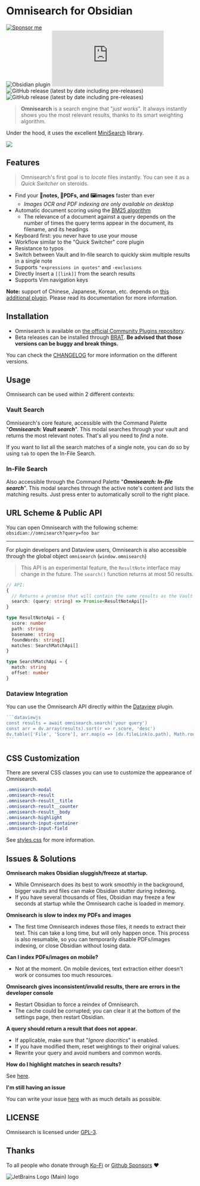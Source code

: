 # Omnisearch for Obsidian

[![Sponsor me](https://img.shields.io/badge/%E2%9D%A4%20Like%20this%20plugin%3F-Sponsor%20me!-ff69b4)](https://github.com/sponsors/scambier)  
![Obsidian plugin](https://img.shields.io/endpoint?url=https%3A%2F%2Fscambier.xyz%2Fobsidian-endpoints%2Fomnisearch.json)
![GitHub release (latest by date and asset)](https://img.shields.io/github/downloads/scambier/obsidian-omnisearch/latest/main.js)  
![GitHub release (latest by date including pre-releases)](https://img.shields.io/github/v/release/scambier/obsidian-omnisearch)
![GitHub release (latest by date including pre-releases)](https://img.shields.io/github/v/release/scambier/obsidian-omnisearch?include_prereleases&label=BRAT%20beta)

> **Omnisearch** is a search engine that "_just works_". It always instantly shows you the most relevant results, thanks
> to its smart weighting algorithm.

Under the hood, it uses the excellent [MiniSearch](https://github.com/lucaong/minisearch) library.

![](https://raw.githubusercontent.com/scambier/obsidian-omnisearch/master/images/omnisearch.gif)

## Features

> Omnisearch's first goal is to _locate_ files instantly. You can see it as a _Quick Switcher_ on steroids.

- Find your **📝notes, 📄PDFs, and 🖼images** faster than ever
  - _Images OCR and PDF indexing are only available on desktop_
- Automatic document scoring using
  the [BM25 algorithm](https://github.com/lucaong/minisearch/issues/129#issuecomment-1046257399)
  - The relevance of a document against a query depends on the number of times the query terms appear in the document,
    its filename, and its headings
- Keyboard first: you never have to use your mouse
- Workflow similar to the "Quick Switcher" core plugin
- Resistance to typos
- Switch between Vault and In-file search to quickly skim multiple results in a single note
- Supports `"expressions in quotes"` and `-exclusions`
- Directly Insert a `[[link]]` from the search results
- Supports Vim navigation keys

**Note:** support of Chinese, Japanese, Korean, etc. depends
on [this additional plugin](https://github.com/aidenlx/cm-chs-patch). Please read its documentation for more
information.

## Installation

- Omnisearch is available on [the official Community Plugins repository](https://obsidian.md/plugins?search=Omnisearch).
- Beta releases can be installed through [BRAT](https://github.com/TfTHacker/obsidian42-brat). **Be advised that those
  versions can be buggy and break things.**

You can check the [CHANGELOG](./CHANGELOG.md) for more information on the different versions.

## Usage

Omnisearch can be used within 2 different contexts:

### Vault Search

Omnisearch's core feature, accessible with the Command Palette "**_Omnisearch: Vault search_**". This modal searches
through your vault and returns the most relevant notes. That's all you need to _find_ a note.

If you want to list all the search matches of a single note, you can do so by using `tab` to open the In-File Search.

### In-File Search

Also accessible through the Command Palette "**_Omnisearch: In-file search_**". This modal searches through the active
note's content and lists the matching results. Just press enter to automatically scroll to the right place.

## URL Scheme & Public API

You can open Omnisearch with the following scheme: `obsidian://omnisearch?query=foo bar`

----

For plugin developers and Dataview users, Omnisearch is also accessible through the global
object `omnisearch` (`window.omnisearch`)

> This API is an experimental feature, the `ResultNote` interface may change in the future. The `search()` function
> returns at most 50 results.

```ts
// API:
{
  // Returns a promise that will contain the same results as the Vault modal
  search: (query: string) => Promise<ResultNoteApi[]>
}

type ResultNoteApi = {
  score: number
  path: string
  basename: string
  foundWords: string[]
  matches: SearchMatchApi[]
}

type SearchMatchApi = {
  match: string
  offset: number
}
```

### Dataview Integration

You can use the Omnisearch API directly within the [Dataview](https://blacksmithgu.github.io/obsidian-dataview/) plugin.

~~~js
```dataviewjs
const results = await omnisearch.search('your query')
const arr = dv.array(results).sort(r => r.score, 'desc')
dv.table(['File', 'Score'], arr.map(o => [dv.fileLink(o.path), Math.round(o.score)]))
```
~~~

## CSS Customization

There are several CSS classes you can use to customize the appearance of Omnisearch.

```css
.omnisearch-modal
.omnisearch-result
.omnisearch-result__title
.omnisearch-result__counter
.omnisearch-result__body
.omnisearch-highlight
.omnisearch-input-container
.omnisearch-input-field
```

See [styles.css](./assets/styles.css) for more information.

## Issues & Solutions

**Omnisearch makes Obsidian sluggish/freeze at startup.**

- While Omnisearch does its best to work smoothly in the background, bigger vaults and files can make Obsidian stutter
  during indexing.
- If you have several thousands of files, Obsidian may freeze a few seconds at startup while the Omnisearch cache is
  loaded in memory.

**Omnisearch is slow to index my PDFs and images**

- The first time Omnisearch indexes those files, it needs to extract their text. This can take a long time, but
  will only happen once. This process is also resumable, so you can temporarily disable PDFs/images indexing, or close
  Obsidian without losing data.

**Can I index PDFs/images on mobile?**

- Not at the moment. On mobile devices, text extraction either doesn't work or consumes too much resources.

**Omnisearch gives inconsistent/invalid results, there are errors in the developer console**

- Restart Obsidian to force a reindex of Omnisearch.
- The cache could be corrupted; you can clear it at the bottom of the settings page, then restart Obsidian.

**A query should return a result that does not appear.**

- If applicable, make sure that "*Ignore diacritics*" is enabled.
- If you have modified them, reset weightings to their original values.
- Rewrite your query and avoid numbers and common words.

**How do I highlight matches in search results?**

See [here](https://github.com/scambier/obsidian-omnisearch#css-customization).

**I'm still having an issue**

You can write your issue [here](https://github.com/scambier/obsidian-omnisearch/issues) with as much details as
possible.

## LICENSE

Omnisearch is licensed under [GPL-3](https://tldrlegal.com/license/gnu-general-public-license-v3-(gpl-3)).

## Thanks

To all people who donate through [Ko-Fi](https://ko-fi.com/scambier)
or [Github Sponsors](https://github.com/sponsors/scambier) ❤

![JetBrains Logo (Main) logo](https://resources.jetbrains.com/storage/products/company/brand/logos/jb_beam.svg)
